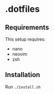 # .dotfiles

## Requirements

This setup requires:

* nano
* neovim
* zsh

## Installation

Run `./install.sh`
